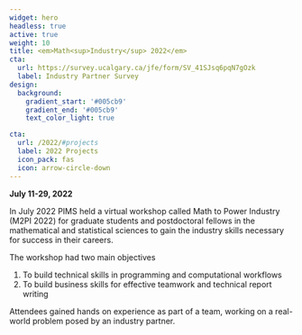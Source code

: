 ```yaml
---
widget: hero
headless: true
active: true
weight: 10
title: <em>Math<sup>Industry</sup> 2022</em>
cta:
  url: https://survey.ucalgary.ca/jfe/form/SV_41SJsq6pqN7gOzk
  label: Industry Partner Survey
design:
  background:
    gradient_start: '#005cb9'
    gradient_end: '#005cb9'
    text_color_light: true

cta:
  url: /2022/#projects
  label: 2022 Projects
  icon_pack: fas
  icon: arrow-circle-down
---
```


**July 11-29, 2022**

In July 2022 PIMS held a virtual workshop called Math to Power Industry (M2PI
2022) for graduate students and postdoctoral fellows in the mathematical and
statistical sciences to gain the industry skills necessary for success in their
careers.

The workshop had two main objectives

1. To build technical skills in programming and computational workflows
1. To build business skills for effective teamwork and technical report writing

Attendees gained hands on experience as part of a team, working on a real-world
problem posed by an industry partner. 


